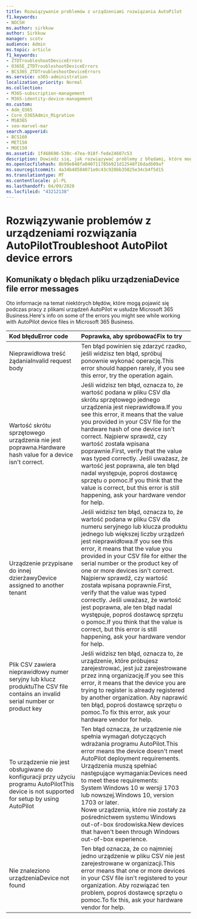 ```yaml
---
title: Rozwiązywanie problemów z urządzeniami rozwiązania AutoPilot
f1.keywords:
- NOCSH
ms.author: sirkkuw
author: Sirkkuw
manager: scotv
audience: Admin
ms.topic: article
f1_keywords:
- ZTDTroubleshootDeviceErrors
- O365E_ZTDTroubleshootDeviceErrors
- BCS365_ZTDTroubleshootDeviceErrors
ms.service: o365-administration
localization_priority: Normal
ms.collection:
- M365-subscription-management
- M365-identity-device-management
ms.custom:
- Adm_O365
- Core_O365Admin_Migration
- MSB365
- seo-marvel-mar
search.appverid:
- BCS160
- MET150
- MOE150
ms.assetid: 1f468690-530c-47ea-918f-fede24607c53
description: Dowiedz się, jak rozwiązywać problemy z błędami, które mogą być widoczne podczas pracy z plikami urządzeń AutoPilot w usłudze Microsoft 365 Business.
ms.openlocfilehash: 8b99e848fa040711785b921d12548f16dadb09af
ms.sourcegitcommit: 4a34b48584071e0c43c920bb35025e34cb4f5d15
ms.translationtype: MT
ms.contentlocale: pl-PL
ms.lasthandoff: 04/09/2020
ms.locfileid: "43212138"
---
```

# <a name="troubleshoot-autopilot-device-errors"></a><span data-ttu-id="d9e7e-103">Rozwiązywanie problemów z urządzeniami rozwiązania AutoPilot</span><span class="sxs-lookup"><span data-stu-id="d9e7e-103">Troubleshoot AutoPilot device errors</span></span>

## <a name="device-file-error-messages"></a><span data-ttu-id="d9e7e-104">Komunikaty o błędach pliku urządzenia</span><span class="sxs-lookup"><span data-stu-id="d9e7e-104">Device file error messages</span></span>

<span data-ttu-id="d9e7e-105">Oto informacje na temat niektórych błędów, które mogą pojawić się podczas pracy z plikami urządzeń AutoPilot w usłudze Microsoft 365 Business.</span><span class="sxs-lookup"><span data-stu-id="d9e7e-105">Here's info on some of the errors you might see while working with AutoPilot device files in Microsoft 365 Business.</span></span> 
  
|<span data-ttu-id="d9e7e-106">**Kod błędu**</span><span class="sxs-lookup"><span data-stu-id="d9e7e-106">**Error code**</span></span>|<span data-ttu-id="d9e7e-107">**Poprawka, aby spróbować**</span><span class="sxs-lookup"><span data-stu-id="d9e7e-107">**Fix to try**</span></span>|
|:-----|:-----|
|<span data-ttu-id="d9e7e-108">Nieprawidłowa treść żądania</span><span class="sxs-lookup"><span data-stu-id="d9e7e-108">Invalid request body</span></span>  <br/> |<span data-ttu-id="d9e7e-109">Ten błąd powinien się zdarzyć rzadko, jeśli widzisz ten błąd, spróbuj ponownie wykonać operację.</span><span class="sxs-lookup"><span data-stu-id="d9e7e-109">This error should happen rarely, if you see this error, try the operation again.</span></span>  <br/> |
|<span data-ttu-id="d9e7e-110">Wartość skrótu sprzętowego urządzenia nie jest poprawna.</span><span class="sxs-lookup"><span data-stu-id="d9e7e-110">Hardware hash value for a device isn't correct.</span></span>  <br/> |<span data-ttu-id="d9e7e-111">Jeśli widzisz ten błąd, oznacza to, że wartość podana w pliku CSV dla skrótu sprzętowego jednego urządzenia jest nieprawidłowa.</span><span class="sxs-lookup"><span data-stu-id="d9e7e-111">If you see this error, it means that the value you provided in your CSV file for the hardware hash of one device isn't correct.</span></span> <span data-ttu-id="d9e7e-112">Najpierw sprawdź, czy wartość została wpisana poprawnie.</span><span class="sxs-lookup"><span data-stu-id="d9e7e-112">First, verify that the value was typed correctly.</span></span> <span data-ttu-id="d9e7e-113">Jeśli uważasz, że wartość jest poprawna, ale ten błąd nadal występuje, poproś dostawcę sprzętu o pomoc.</span><span class="sxs-lookup"><span data-stu-id="d9e7e-113">If you think that the value is correct, but this error is still happening, ask your hardware vendor for help.</span></span>  <br/> |
|<span data-ttu-id="d9e7e-114">Urządzenie przypisane do innej dzierżawy</span><span class="sxs-lookup"><span data-stu-id="d9e7e-114">Device assigned to another tenant</span></span>  <br/> |<span data-ttu-id="d9e7e-115">Jeśli widzisz ten błąd, oznacza to, że wartość podana w pliku CSV dla numeru seryjnego lub klucza produktu jednego lub większej liczby urządzeń jest nieprawidłowa.</span><span class="sxs-lookup"><span data-stu-id="d9e7e-115">If you see this error, it means that the value you provided in your CSV file for either the serial number or the product key of one or more devices isn't correct.</span></span> <span data-ttu-id="d9e7e-116">Najpierw sprawdź, czy wartość została wpisana poprawnie.</span><span class="sxs-lookup"><span data-stu-id="d9e7e-116">First, verify that the value was typed correctly.</span></span> <span data-ttu-id="d9e7e-117">Jeśli uważasz, że wartość jest poprawna, ale ten błąd nadal występuje, poproś dostawcę sprzętu o pomoc.</span><span class="sxs-lookup"><span data-stu-id="d9e7e-117">If you think that the value is correct, but this error is still happening, ask your hardware vendor for help.</span></span>  <br/> |
|<span data-ttu-id="d9e7e-118">Plik CSV zawiera nieprawidłowy numer seryjny lub klucz produktu</span><span class="sxs-lookup"><span data-stu-id="d9e7e-118">The CSV file contains an invalid serial number or product key</span></span>  <br/> |<span data-ttu-id="d9e7e-119">Jeśli widzisz ten błąd, oznacza to, że urządzenie, które próbujesz zarejestrować, jest już zarejestrowane przez inną organizację.</span><span class="sxs-lookup"><span data-stu-id="d9e7e-119">If you see this error, it means that the device you are trying to register is already registered by another organization.</span></span> <span data-ttu-id="d9e7e-120">Aby naprawić ten błąd, poproś dostawcę sprzętu o pomoc.</span><span class="sxs-lookup"><span data-stu-id="d9e7e-120">To fix this error, ask your hardware vendor for help.</span></span>  <br/> |
|<span data-ttu-id="d9e7e-121">To urządzenie nie jest obsługiwane do konfiguracji przy użyciu programu AutoPilot</span><span class="sxs-lookup"><span data-stu-id="d9e7e-121">This device is not supported for setup by using AutoPilot</span></span>  <br/> | <span data-ttu-id="d9e7e-122">Ten błąd oznacza, że urządzenie nie spełnia wymagań dotyczących wdrażania programu AutoPilot.</span><span class="sxs-lookup"><span data-stu-id="d9e7e-122">This error means the device doesn't meet AutoPilot deployment requirements.</span></span> <span data-ttu-id="d9e7e-123">Urządzenia muszą spełniać następujące wymagania:</span><span class="sxs-lookup"><span data-stu-id="d9e7e-123">Devices need to meet these requirements:</span></span>  <br/>  <span data-ttu-id="d9e7e-124">System Windows 10 w wersji 1703 lub nowszej.</span><span class="sxs-lookup"><span data-stu-id="d9e7e-124">Windows 10, version 1703 or later.</span></span>  <br/>  <span data-ttu-id="d9e7e-125">Nowe urządzenia, które nie zostały za pośrednictwem systemu Windows out-of-box środowiska.</span><span class="sxs-lookup"><span data-stu-id="d9e7e-125">New devices that haven't been through Windows out-of-box experience.</span></span>  <br/> |
|<span data-ttu-id="d9e7e-126">Nie znaleziono urządzenia</span><span class="sxs-lookup"><span data-stu-id="d9e7e-126">Device not found</span></span>  <br/> |<span data-ttu-id="d9e7e-127">Ten błąd oznacza, że co najmniej jedno urządzenie w pliku CSV nie jest zarejestrowane w organizacji.</span><span class="sxs-lookup"><span data-stu-id="d9e7e-127">This error means that one or more devices in your CSV file isn't registered to your organization.</span></span> <span data-ttu-id="d9e7e-128">Aby rozwiązać ten problem, poproś dostawcę sprzętu o pomoc.</span><span class="sxs-lookup"><span data-stu-id="d9e7e-128">To fix this, ask your hardware vendor for help.</span></span>  <br/> |
